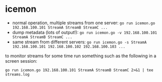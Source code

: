 # icemon

* normal operation, multiple streams from one server: `go run icemon.go 192.168.100.101 StreamA StreamB StreamC ...`
* dump metadata (lots of output!): `go run icemon.go -v 192.168.100.101 StreamA StreamB StreamC ...`
* same stream from different servers: `go run icemon.go -s StreamA 192.168.100.101 192.168.100.102 192.168.100.103 ...`

to monitor streams for some time run something such as the following in a screen session:

`go run icemon.go 192.168.100.101 StreamA StreamB StreamC 2>&1 | tee streams.log`
